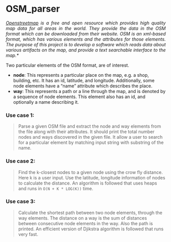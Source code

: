 # OSM_parser
<p align="justify"><i>
<a href="https://www.openstreetmap.org">Openstreetmap</a> is a free and open resource which provides high
quality map data for all areas in the world. They provide the data in the OSM format which can
be downloaded from their website. OSM is an xml-based format, which has various elements and
the attributes for those elements. The purpose of this project is to develop a software which
reads data about various artifacts on the map, and provide a text searchable interface to the
map.* </i></p>
<p align="justify">
Two particular elements of the OSM format, are of interest.
<ul>
  <li>
    <strong>node</strong>: This represents a particular place on the map, e.g. a shop, building, etc. It has an id, latitude, and longitude. Additionally, some node elements have a “name” attribute which describes the place.
  </li>
  <li> 
  <strong>way</strong>: This represents a path or a line through the map, and is denoted by a sequence of node elements. This element also has an id, and optionally a name describing it.
  </li>
</ul>
</p>

### Use case 1:
> Parse a given OSM file and extract the node and way elements from the file along with their attributes. It should print the total number nodes and ways discovered in the given file. It allow a user to search for a particular element by matching input string with substring of the name.

### Use case 2:
> Find the k-closest nodes to a given node using the crow fly distance. Here k is a user input. Use the latitude, longitude information of nodes to calculate the distance. An algorithm is followed that uses heaps and runs in ```O(N + K * LOG(K))``` time.

### Use case 3:
> Calculate the shortest path between two node elements, through the way elements. The distance on a way is the sum of distances between consecutive node elements in the way. Also the path is printed. An efficient version of Djikstra algorithm is followed that runs very fast.
